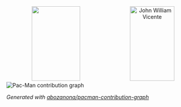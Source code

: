 
<div align="center">  

  <img width="50%" height="195px" src="https://github-readme-stats.vercel.app/api/top-langs/?username=JohnWill14&layout=compact&hide_border=true&title_color=00bfbf&text_color=00bfbf&bg_color=0d1117" />


<img width="48%" height="195px" src="https://github-readme-stats.vercel.app/api?username=JohnWill14&show_icons=true&count_private=true&hide_border=true&title_color=00bfbf&icon_color=00bfbf&text_color=c9d1d9&bg_color=0d1117" alt="John William Vicente" /> 
</div>

<picture>
  <source media="(prefers-color-scheme: dark)" srcset="https://raw.githubusercontent.com/[USERNAME]/[USERNAME]/output/pacman-contribution-graph-dark.svg">
  <source media="(prefers-color-scheme: light)" srcset="https://raw.githubusercontent.com/[USERNAME]/[USERNAME]/output/pacman-contribution-graph.svg">
  <img alt="Pac-Man contribution graph" src="https://raw.githubusercontent.com/[USERNAME]/[USERNAME]/output/pacman-contribution-graph.svg">
</picture>

_Generated with [abozanona/pacman-contribution-graph](https://abozanona.github.io/pacman-contribution-graph/)_
